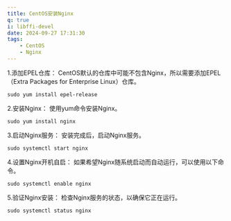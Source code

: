 ```yaml
---
title: CentOS安装Nginx
q: true
i: libffi-devel
date: 2024-09-27 17:31:30
tags:
    - CentOS
    - Nginx
---
```

1.添加EPEL仓库： CentOS默认的仓库中可能不包含Nginx，所以需要添加EPEL（Extra Packages for Enterprise Linux）仓库。
```shell
sudo yum install epel-release
```
2.安装Nginx： 使用yum命令安装Nginx。
```shell
sudo yum install nginx
```
3.启动Nginx服务： 安装完成后，启动Nginx服务。
```shell
sudo systemctl start nginx
```
4.设置Nginx开机自启： 如果希望Nginx随系统启动而自动运行，可以使用以下命令。
```shell
sudo systemctl enable nginx
```
5.验证Nginx安装： 检查Nginx服务的状态，以确保它正在运行。
```shell
sudo systemctl status nginx
```